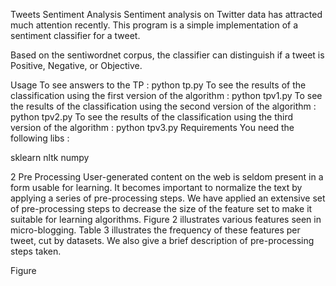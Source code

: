 Tweets Sentiment Analysis
Sentiment analysis on Twitter data has attracted much attention recently. This program is a simple implementation of a sentiment classifier for a tweet.

Based on the sentiwordnet corpus, the classifier can distinguish if a tweet is Positive, Negative, or Objective.

Usage
To see answers to the TP : python tp.py
To see the results of the classification using the first version of the algorithm : python tpv1.py
To see the results of the classification using the second version of the algorithm : python tpv2.py
To see the results of the classification using the third version of the algorithm : python tpv3.py
Requirements
You need the following libs :

sklearn
nltk
numpy

2 Pre Processing
User-generated content on the web is seldom present in a form usable for learning. It becomes important to normalize the text by applying a series of pre-processing steps. We have applied an extensive set of pre-processing steps to decrease the size of the feature set to make it suitable for learning algorithms. Figure 2 illustrates various features seen in micro-blogging. Table 3 illustrates the frequency of these features per tweet, cut by datasets. We also give a brief description of pre-processing steps taken.

Figure
